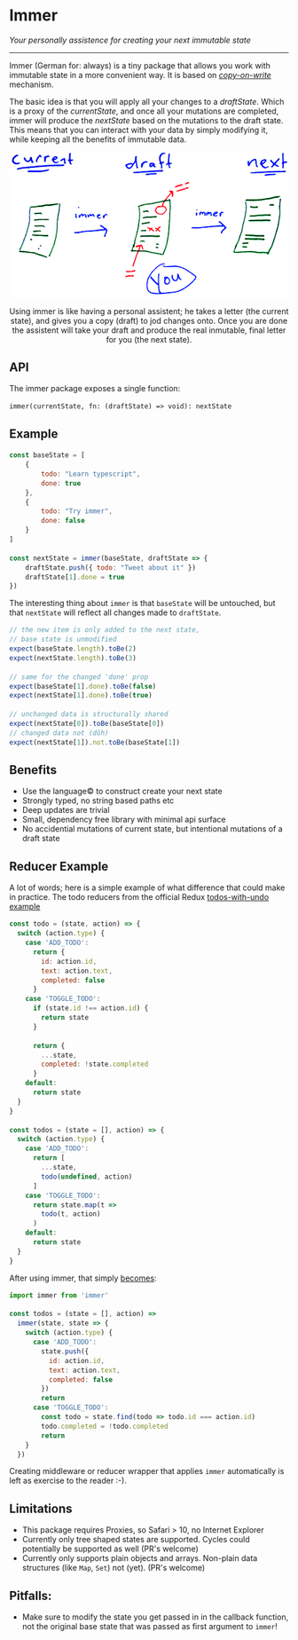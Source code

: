 # Immer

_Your personally assistence for creating your next immutable state_

---

Immer (German for: always) is a tiny package that allows you work with immutable state in a more convenient way.
It is based on [_copy-on-write_](https://en.wikipedia.org/wiki/Copy-on-write) mechanism.

The basic idea is that you will apply all your changes to a _draftState_. Which is a proxy of the _currentState_, and once all your mutations are completed, immer will produce the _nextState_ based on the mutations to the draft state. This means that you can interact with your data by simply modifying it, while keeping all the benefits of immutable data.

<center>

![immer.png](immer.png)

Using immer is like having a personal assistent; he takes a letter (the current state), and gives you a copy (draft) to jod changes onto. Once you are done the assistent will take your draft and produce the real inmutable, final letter for you (the next state).
</center>

## API

The immer package exposes a single function:

`immer(currentState, fn: (draftState) => void): nextState`

## Example

```javascript
const baseState = [
    {
        todo: "Learn typescript",
        done: true
    },
    {
        todo: "Try immer",
        done: false
    }
]

const nextState = immer(baseState, draftState => {
    draftState.push({ todo: "Tweet about it" })
    draftState[1].done = true
})
```

The interesting thing about `immer` is that `baseState` will be untouched, but that `nextState` will reflect all changes made to `draftState`.

```javascript
// the new item is only added to the next state,
// base state is unmodified
expect(baseState.length).toBe(2)
expect(nextState.length).toBe(3)

// same for the changed 'done' prop
expect(baseState[1].done).toBe(false)
expect(nextState[1].done).toBe(true)

// unchanged data is structurally shared
expect(nextState[0]).toBe(baseState[0])
// changed data not (dûh)
expect(nextState[1]).not.toBe(baseState[1])
```

## Benefits

* Use the language© to construct create your next state
* Strongly typed, no string based paths etc
* Deep updates are trivial
* Small, dependency free library with minimal api surface
* No accidential mutations of current state, but intentional mutations of a draft state

## Reducer Example

A lot of words; here is a simple example of what difference that could make in practice.
The todo reducers from the official Redux [todos-with-undo example](https://codesandbox.io/s/github/reactjs/redux/tree/master/examples/todos-with-undo)

```javascript
const todo = (state, action) => {
  switch (action.type) {
    case 'ADD_TODO':
      return {
        id: action.id,
        text: action.text,
        completed: false
      }
    case 'TOGGLE_TODO':
      if (state.id !== action.id) {
        return state
      }

      return {
        ...state,
        completed: !state.completed
      }
    default:
      return state
  }
}

const todos = (state = [], action) => {
  switch (action.type) {
    case 'ADD_TODO':
      return [
        ...state,
        todo(undefined, action)
      ]
    case 'TOGGLE_TODO':
      return state.map(t =>
        todo(t, action)
      )
    default:
      return state
  }
}
```

After using immer, that simply [becomes](https://codesandbox.io/s/xl11qpo9mp):

```javascript
import immer from 'immer'

const todos = (state = [], action) =>
  immer(state, state => {
    switch (action.type) {
      case 'ADD_TODO':
        state.push({
          id: action.id,
          text: action.text,
          completed: false
        })
        return
      case 'TOGGLE_TODO':
        const todo = state.find(todo => todo.id === action.id)
        todo.completed = !todo.completed
        return
    }
  })
```

Creating middleware or reducer wrapper that applies `immer` automatically is left as exercise to the reader :-).

## Limitations

* This package requires Proxies, so Safari > 10, no Internet Explorer
* Currently only tree shaped states are supported. Cycles could potentially be supported as well (PR's welcome)
* Currently only supports plain objects and arrays. Non-plain data structures (like `Map`, `Set`) not (yet). (PR's welcome)

## Pitfalls:

* Make sure to modify the state you get passed in in the callback function, not the original base state that was passed as first argument to `immer`!
